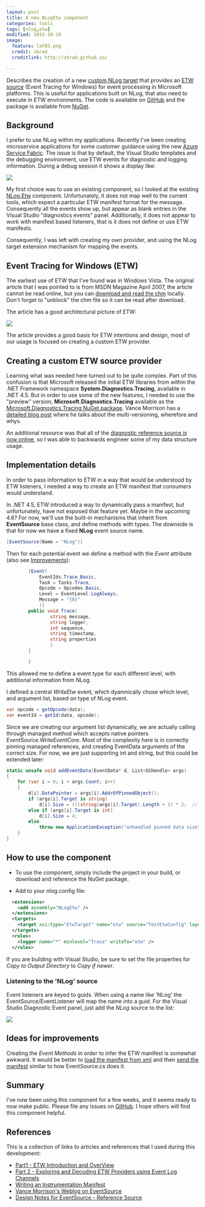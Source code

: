 ```yaml
---
layout: post
title: A new NLogEtw component
categories: tools
tags: [nlog,etw]
modified: 2015-10-19
image:
  feature: laf85.png
  credit: zbrad
  creditlink: http://zbrad.github.io/

---
```


Describes the creation of a new
[custom NLog target](https://github.com/NLog/NLog/wiki/Extending%20NLog)
that provides an
[ETW source](https://msdn.microsoft.com/en-us/library/ms751538(v=vs.110).aspx)
(Event Tracing for Windows) for event processing in Microsoft
platforms.  This is useful for applications built on NLog, that
also need to execute in ETW environments.  The code is available
on [GitHub](https://github.com/zbrad/nlogetw) and the package is
available from [NuGet](https://www.nuget.org/packages/ZBrad.NLogEtw/1.0.0-beta).

## Background

I prefer to use NLog within my applications.  Recently I've been creating
microservice applications for some customer guidance using the new [Azure Service Fabric](https://azure.microsoft.com/en-us/campaigns/service-fabric/).
The issue is that by default, the Visual Studio templates and the debugging environment,
use ETW events for diagnostic and logging information.  During a debug session it shows a display like:

![](/images/nlogetw/vs_diag_default.jpg)

My first choice was to use an existing component, so I looked at the
existing [NLog.Etw](https://github.com/NLog/NLog.Etw) component.  Unfortunately, it does
not map well to the current tools, which expect a particular ETW manifest format
for the message.   Consequently all the events show up, but appear as blank entries in
the Visual Studio "diagnostics events" panel.  Additionally, it does not appear to
work with manifest based listeners, that is it does not define or use ETW manifests.

Consequently, I was left with creating my own provider, and using the NLog target extension
mechanism for mapping the events.

## Event Tracing for Windows (ETW)

The earliest use of ETW that I've found was in Windows Vista.
The original article that I was pointed to is from MSDN Magazine
April 2007, the article cannot be read online, but you can
[download and read the chm](http://download.microsoft.com/download/3/A/7/3A7FA450-1F33-41F7-9E6D-3AA95B5A6AEA/MSDNMagazineApril2007en-us.chm)
locally.  Don't forget to "unblock" the chm file so it can be
read after download.

The article has a good architectural picture of ETW:

![](/images/nlogetw/etw_arch.png)

The article provides a good basis for ETW intentions and design, most of our usage is focused on creating
a custom ETW provider.

## Creating a custom ETW source provider

Learning what was needed here turned out to be quite complex.
Part of this confusion is that Microsoft released the initial
ETW libraries from within the .NET Framework namespace
**System.Diagnostics.Tracing**, available in .NET 4.5.  But in
order to use some of the new features, I needed to use the
"preview" version, **Microsoft.Diagnostics.Tracing** available
as the [Microsoft.Diagnostics.Tracing NuGet package](https://www.nuget.org/packages/Microsoft.Diagnostics.Tracing.TraceEvent/).  Vance
Morrison has a [detailed blog post](http://blogs.msdn.com/b/vancem/archive/2015/05/11/version-1-1-24-of-the-eventsource-nuget-package-marked-as-stable.aspx) where he talks about the multi-versioning, wherefore and whys.

An additional resource was that all of the
[diagnostic reference source is now online](http://referencesource.microsoft.com/#mscorlib/system/diagnostics/eventing/eventsource.cs),
so I was able to backwards engineer some of my data structure
usage.

## Implementation details

In order to pass information to ETW in a way that would be understood by ETW listeners,
I needed a way to create an ETW manifest that consumers would understand.

In .NET 4.5, ETW introduced a way to dynamically pass a manifest, but unfortunately, have not
exposed that feature yet.  Maybe in the upcoming 4.6?   For now, we'll use the built-in mechanisms
that inherit from **EventSource** base class, and define methods with types.  The downside is that for now
we have a fixed **NLog** event source name.

```c#
[EventSource(Name = "NLog")]
```

Then for each potential event we define a method with the *Event* attribute (also see [Improvements](#improvements)):

```c#
        [Event(
            EventIds.Trace_Basic, 
            Task = Tasks.Trace, 
            Opcode = Opcodes.Basic,
            Level = EventLevel.LogAlways,
            Message = "{0}"
            )]
        public void Trace(
                string message,
                string logger,
                int sequence,
                string timestamp,
                string properties
                )
        {

        }
```

This allowed me to define a event type for each different level, with additional information from NLog.

I defined a central *WriteEtw* event, which dyanmically chose which level, and argument list,
based on type of NLog event.

```c#
var opcode = getOpcode(data);
var eventId = getId(data, opcode);
```

Since we are creating our argument list dynamically, we are actually calling through managed method which
accepts native pointers *EventSource.WriteEventCore*.  Most of the complexity here is in correctly pinning
managed references, and creating EventData arguments of the correct size.  For now, we are just supporting
int and string, but this could be extended later:

```c#
static unsafe void addEventData(EventData* d, List<GCHandle> args)
{
    for (var i = 0; i < args.Count; i++)
    {
        d[i].DataPointer = args[i].AddrOfPinnedObject();
        if (args[i].Target is string)
            d[i].Size = (((string)args[i].Target).Length + 1) * 2;  // size in bytes (include null terminator)
        else if (args[i].Target is int)
            d[i].Size = 4;
        else
            throw new ApplicationException("unhandled pinned data size");
    }
}
```

## How to use the component

- To use the component, simply include the project in your build, or download and reference the NuGet package.

- Add to your nlog.config file:

```xml
  <extensions>
    <add assembly="NLogEtw" />
  </extensions>
  <targets>
    <target xsi:type="EtwTarget" name="etw" source="TestEtwConfig" layout="${longdate}|${uppercase:${level}}|${message}${onexception:|Exception occurred\:${exception:format=tostring}}" />
  </targets>
  <rules>
    <logger name="*" minlevel="Trace" writeTo="etw" />
  </rules>
```

If you are building with Visual Studio, be sure to set the file
properties for *Copy to Output Directory* to *Copy if newer*.

### Listening to the 'NLog' source

Event listeners are keyed to guids.  When using a name like 'NLog' the EventSource/EventListener will map
the name into a guid.  For the Visual Studio Diagnostic Event panel, just add the *NLog* source to the list:

![](/images/nlogetw/config_diag.jpg)

## Ideas for improvements

Creating the *Event Methods* in order to infer the ETW manifest is
somewhat awkward.  It would be better to
[load the manifest from xml](http://referencesource.microsoft.com/#mscorlib/system/diagnostics/eventing/eventsource.cs,2887)
and then
[send the manifest](http://referencesource.microsoft.com/#mscorlib/system/diagnostics/eventing/eventsource.cs,2558)
similar to how EventSource.cs does it.

## Summary
I've now been using this component for a few weeks, and it seems ready to now make public.   Please
file any issues on [GitHub](https://github.com/zbrad/nlogetw).  I hope others will find this component
helpful.

<h2> References </h2>

This is a collection of links to articles and references that I used during this development:

- [Part1 - ETW Introduction and OverView](http://blogs.msdn.com/b/ntdebugging/archive/2009/08/27/etw-introduction-and-overview.aspx)
- [Part 2 - Exploring and Decoding ETW Providers using Event Log Channels](http://blogs.msdn.com/b/ntdebugging/archive/2009/09/08/exploring-and-decoding-etw-providers-using-event-log-channels.aspx)
- [Writing an Instrumentation Manifest](https://msdn.microsoft.com/en-us/library/windows/desktop/dd996930(v=vs.85).aspx)
- [Vance Morrison's Weblog on EventSource](http://blogs.msdn.com/b/vancem/archive/tags/eventsource/)
- [Design Notes for EventSource - Reference Source](http://referencesource.microsoft.com/#mscorlib/system/diagnostics/eventing/eventsource.cs,15)



